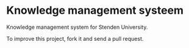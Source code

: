 Knowledge management systeem
============================

Knowledge management system for Stenden University.

To improve this project, fork it and send a pull request.